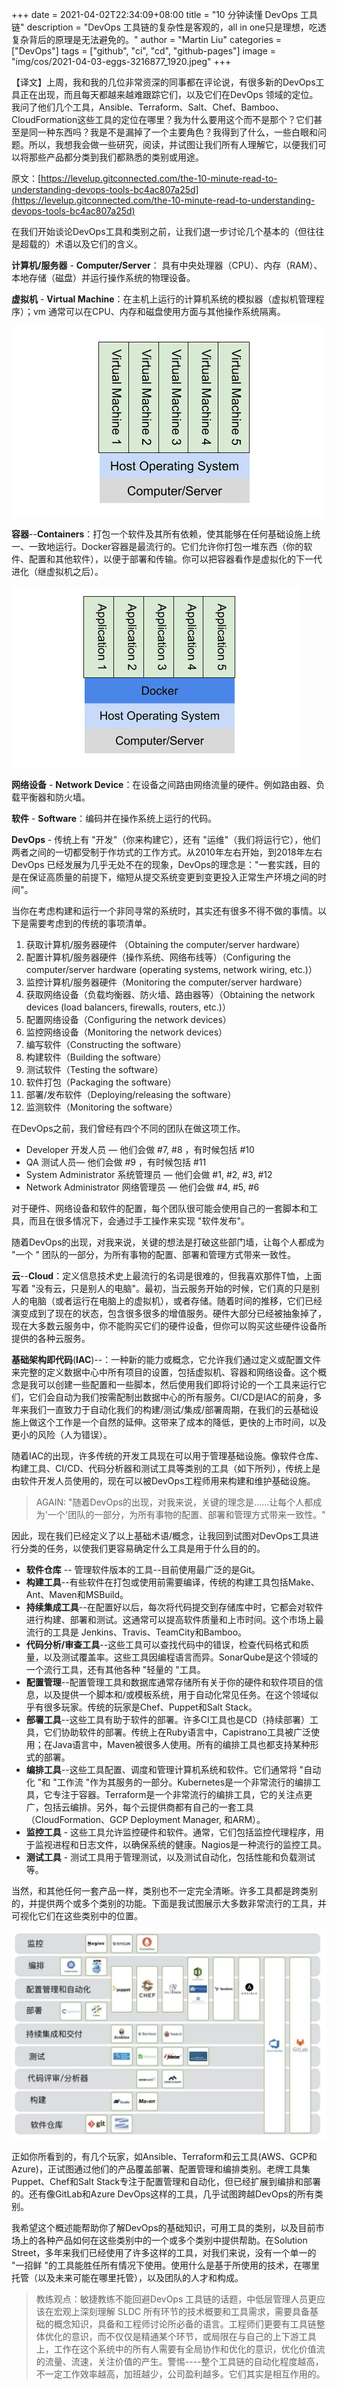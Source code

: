 +++
date = 2021-04-02T22:34:09+08:00
title = "10 分钟读懂 DevOps 工具链"
description = "DevOps 工具链的复杂性是客观的，all in one只是理想，吃透复杂背后的原理是无法避免的。"
author = "Martin Liu"
categories = ["DevOps"]
tags = ["github", "ci", "cd", "github-pages"]
image = "img/cos/2021-04-03-eggs-3216877_1920.jpeg"
+++

【译文】上周，我和我的几位非常资深的同事都在评论说，有很多新的DevOps工具正在出现，而且每天都越来越难跟踪它们，以及它们在DevOps 领域的定位。我问了他们几个工具，Ansible、Terraform、Salt、Chef、Bamboo、CloudFormation这些工具的定位在哪里？我为什么要用这个而不是那个？它们甚至是同一种东西吗？我是不是漏掉了一个主要角色？我得到了什么，一些白眼和问题。所以，我想我会做一些研究，阅读，并试图让我们所有人理解它，以便我们可以将那些产品都分类到我们都熟悉的类别或用途。

原文：[https://levelup.gitconnected.com/the-10-minute-read-to-understanding-devops-tools-bc4ac807a25d](https://levelup.gitconnected.com/the-10-minute-read-to-understanding-devops-tools-bc4ac807a25d)

<!--more-->

在我们开始谈论DevOps工具和类别之前，让我们退一步讨论几个基本的（但往往是超载的）术语以及它们的含义。

**计算机/服务器**  - **Computer/Server**： 具有中央处理器（CPU）、内存（RAM）、本地存储（磁盘）并运行操作系统的物理设备。

**虚拟机** - **Virtual Machine**：在主机上运行的计算机系统的模拟器（虚拟机管理程序）；vm 通常可以在CPU、内存和磁盘使用方面与其他操作系统隔离。

![](img/cos/2021-04-02-0-cuHFPvnmr141Dfcc.png)

**容器**--**Containers**：打包一个软件及其所有依赖，使其能够在任何基础设施上统一、一致地运行。Docker容器是最流行的。它们允许你打包一堆东西（你的软件、配置和其他软件），以便于部署和传输。你可以把容器看作是虚拟化的下一代进化（继虚拟机之后）。

![](img/cos/2021-04-02-0-hWRNCynYRFw2KCxn.png)

**网络设备** - **Network Device**：在设备之间路由网络流量的硬件。例如路由器、负载平衡器和防火墙。

**软件** - **Software**：编码并在操作系统上运行的代码。

**DevOps** - 传统上有 "开发"（你来构建它），还有 "运维"（我们将运行它），他们两者之间的一切都受制于作坊式的工作方式。从2010年左右开始，到2018年左右DevOps 已经发展为几乎无处不在的现象，DevOps的理念是："一套实践，目的是在保证高质量的前提下，缩短从提交系统变更到变更投入正常生产环境之间的时间"。

当你在考虑构建和运行一个非同寻常的系统时，其实还有很多不得不做的事情。以下是需要考虑到的传统的事项清单。

1. 获取计算机/服务器硬件 （Obtaining the computer/server hardware）
2. 配置计算机/服务器硬件（操作系统、网络布线等）（Configuring the computer/server hardware (operating systems, network wiring, etc.)）
3. 监控计算机/服务器硬件（Monitoring the computer/server hardware）
4. 获取网络设备（负载均衡器、防火墙、路由器等）（Obtaining the network devices (load balancers, firewalls, routers, etc.)）
5. 配置网络设备（Configuring the network devices）
6. 监控网络设备（Monitoring the network devices）
7. 编写软件（Constructing the software）
8. 构建软件（Building the software）
9. 测试软件（Testing the software）
10. 软件打包（Packaging the software）
11. 部署/发布软件（Deploying/releasing the software）
12. 监测软件（Monitoring the software）

在DevOps之前，我们曾经有四个不同的团队在做这项工作。

- Developer 开发人员 — 他们会做  #7, #8 ，有时候包括 #10
- QA 测试人员— 他们会做 #9 ，有时候包括  #11
- System Administrator 系统管理员 — 他们会做  #1, #2, #3, #12
- Network Administrator 网络管理员 — 他们会做 #4, #5, #6

对于硬件、网络设备和软件的配置，每个团队很可能会使用自己的一套脚本和工具，而且在很多情况下，会通过手工操作来实现 "软件发布"。

随着DevOps的出现，对我来说，关键的想法是打破这些部门墙，让每个人都成为 "一个 " 团队的一部分，为所有事物的配置、部署和管理方式带来一致性。

**云**--**Cloud**：定义信息技术史上最流行的名词是很难的，但我喜欢那件T恤，上面写着 "没有云，只是别人的电脑"。最初，当云服务开始的时候，它们真的只是别人的电脑（或者运行在电脑上的虚拟机），或者存储。随着时间的推移，它们已经演变成到了现在的状态，包含很多很多的增值服务。硬件大部分已经被抽象掉了，现在大多数云服务中，你不能购买它们的硬件设备，但你可以购买这些硬件设备所提供的各种云服务。

**基础架构即代码**(**IAC**)--：一种新的能力或概念，它允许我们通过定义或配置文件来完整的定义数据中心中所有项目的设置，包括虚拟机、容器和网络设备。这个概念是我可以创建一些配置和一些脚本，然后使用我们即将讨论的一个工具来运行它们，它们会自动为我们按需配制出数据中心的所有服务。CI/CD是IAC的前身，多年来我们一直致力于自动化我们的构建/测试/集成/部署周期，在我们的云基础设施上做这个工作是一个自然的延伸。这带来了成本的降低，更快的上市时间，以及更小的风险（人为错误）。

随着IAC的出现，许多传统的开发工具现在可以用于管理基础设施。像软件仓库、构建工具、CI/CD、代码分析器和测试工具等类别的工具（如下所列），传统上是由软件开发人员使用的，现在可以被DevOps工程师用来构建和维护基础设施。

> AGAIN: "随着DevOps的出现，对我来说，关键的理念是......让每个人都成为'一个'团队的一部分，为所有事物的配置、部署和管理方式带来一致性。"

因此，现在我们已经定义了以上基础术语/概念，让我回到试图对DevOps工具进行分类的任务，以使我们更容易确定什么工具是用于什么目的的。

* **软件仓库** -- 管理软件版本的工具--目前使用最广泛的是Git。
* **构建工具**--有些软件在打包或使用前需要编译，传统的构建工具包括Make、Ant、Maven和MSBuild。
* **持续集成工具**--在配置好以后，每次将代码提交到存储库中时，它都会对软件进行构建、部署和测试。这通常可以提高软件质量和上市时间。这个市场上最流行的工具是 Jenkins、Travis、TeamCity和Bamboo。
* **代码分析/审查工具**--这些工具可以查找代码中的错误，检查代码格式和质量，以及测试覆盖率。这些工具因编程语言而异。SonarQube是这个领域的一个流行工具，还有其他各种 "轻量的 "工具。
* **配置管理**--配置管理工具和数据库通常存储所有关于你的硬件和软件项目的信息，以及提供一个脚本和/或模板系统，用于自动化常见任务。在这个领域似乎有很多玩家。传统的玩家是Chef、Puppet和Salt Stack。
* **部署工具**--这些工具有助于软件的部署。许多CI工具也是CD（持续部署）工具，它们协助软件的部署。传统上在Ruby语言中，Capistrano工具被广泛使用；在Java语言中，Maven被很多人使用。所有的编排工具也都支持某种形式的部署。
* **编排工具**--这些工具配置、调度和管理计算机系统和软件。它们通常将 "自动化 "和 "工作流 "作为其服务的一部分。Kubernetes是一个非常流行的编排工具，它专注于容器。Terraform是一个非常流行的编排工具，它的关注点更广，包括云编排。另外，每个云提供商都有自己的一套工具（CloudFormation、GCP Deployment Manager, 和ARM）。
* **监控工具** - 这些工具允许监控硬件和软件。通常，它们包括监控代理程序，用于监视进程和日志文件，以确保系统的健康。Nagios是一种流行的监控工具。
* **测试工具** - 测试工具用于管理测试，以及测试自动化，包括性能和负载测试等。

当然，和其他任何一套产品一样，类别也不一定完全清晰。许多工具都是跨类别的，并提供两个或多个类别的功能。下面是我试图展示大多数非常流行的工具，并可视化它们在这些类别中的位置。

![](img/cos/2021-04-02-1-wTp-r9QJvF-DXGZDZUHmbA.jpeg)

正如你所看到的，有几个玩家，如Ansible、Terraform和云工具(AWS、GCP和Azure)，正试图通过他们的产品覆盖部署、配置管理和编排类别。老牌工具集Puppet、Chef和Salt Stack专注于配置管理和自动化，但已经扩展到编排和部署的。还有像GitLab和Azure DevOps这样的工具，几乎试图跨越DevOps的所有类别。

我希望这个概述能帮助你了解DevOps的基础知识，可用工具的类别，以及目前市场上的各种产品如何在这些类别中的一个或多个类别中提供帮助。在Solution Street，多年来我们已经使用了许多这样的工具，对我们来说，没有一个单一的 "一招鲜 "的工具能胜任所有情况下使用。使用什么是基于所使用的技术，在哪里托管（以及未来可能在哪里托管），以及团队的人才和构成。

> 教练观点：敏捷教练不能回避DevOps 工具链的话题，中低层管理人员更应该在宏观上深刻理解 SLDC 所有环节的技术概要和工具需求，需要具备基础的概念知识，具备和工程师讨论所必备的语言。工程师们更要有工具链整体优化的意识，而不仅仅是精通某个环节，或局限在与自己的上下游工具上，工作在这个系统中的所有人需要有全局协作和优化的意识，优化价值流的流量、流速，关注价值的产生。警惕----整个工具链的自动化程度越高，不一定工作效率越高，加班越少，公司盈利越多。它们其实是相互作用的。

